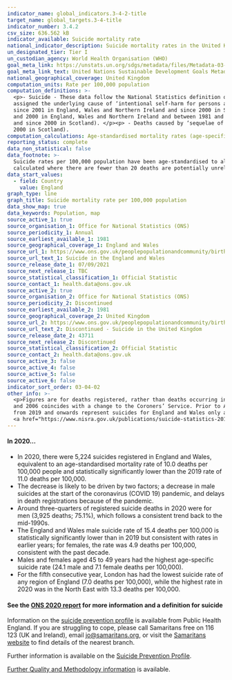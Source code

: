 ```yaml
---
indicator_name: global_indicators.3-4-2-title
target_name: global_targets.3-4-title
indicator_number: 3.4.2
csv_size: 636.562 kB
indicator_available: Suicide mortality rate
national_indicator_description: Suicide mortality rates in the United Kingdom
un_designated_tier: Tier I
un_custodian_agency: World Health Organisation (WHO)
goal_meta_link: https://unstats.un.org/sdgs/metadata/files/Metadata-03-04-02.pdf
goal_meta_link_text: United Nations Sustainable Development Goals Metadata (PDF 65.1 KB)
national_geographical_coverage: United Kingdom
computation_units: Rate per 100,000 population
computation_definitions: >-
  <p>- Suicide - These data follow the National Statistics definition of suicide, which is based on codes from the International Classification of Diseases. See the three paragraphs below for the details of deaths that are included in UK data on suicide.</p><p> - All deaths that were
  assigned the underlying cause of ‘intentional self-harm for persons aged 10 years and above’ (ICD-9 code - E950 - E959 for deaths registered between 1981 and 2000 in England, Wales and Northern Ireland and between 1981 and 1999 in Scotland. ICD-10 code - X60 - X84 for deaths registered
  since 2001 in England, Wales and Northern Ireland and since 2000 in Scotland). </p><p> - Deaths caused by ‘injury/poisoning of undetermined intent for persons aged 15 years and above’ (ICD-9 code - E980 - E989, but excluding E988.8 in England and Wales, for death registered between 1981
  and 2000 in England, Wales and Northern Ireland and between 1981 and 1999 in Scotland. ICD-10 code - Y10 - Y34, excluding Y33.9 in England and Wales where the coroner’s verdict was pending for the years 2001 to 2006, for deaths registered since 2001 in England, Wales and Northern Ireland
  and since 2000 in Scotland). </p><p> - Deaths caused by ‘sequelae of intentional self-harm / event of undetermined intent for persons aged 10 years and above’ in Scotland and Northern Ireland (ICD-10 code - Y87.0 and Y87.2 for deaths registered since 2001 in Northern Ireland and since
  2000 in Scotland).
computation_calculations: Age-standardised mortality rates (age-specific mortality rates when 5-year age group selected)
reporting_status: complete
data_non_statistical: false
data_footnote: >-
  Suicide rates per 100,000 population have been age-standardised to allow comparison between populations which may contain different proportions of people of different ages. Suicide rates by age are based on age-specific suicide rates per 100,000 population. Age-specific rates are
  calculated where there are fewer than 20 deaths are potentially unreliable. These figures are denoted with a 'u' in Source 1. Rates were not calculated where there were fewer than 3 death registrations. Data from 2019 and onwards is available for Enlgand and Wales only.
data_start_values:
  - field: Country
    value: England
graph_type: line
graph_title: Suicide mortality rate per 100,000 population
data_show_map: true
data_keywords: Population, map
source_active_1: true
source_organisation_1: Office for National Statistics (ONS)
source_periodicity_1: Annual  
source_earliest_available_1: 1981
source_geographical_coverage_1: England and Wales
source_url_1: https://www.ons.gov.uk/peoplepopulationandcommunity/birthsdeathsandmarriages/deaths/datasets/suicidesintheunitedkingdomreferencetables 
source_url_text_1: Suicide in the England and Wales
source_release_date_1: 07/09/2021
source_next_release_1: TBC
source_statistical_classification_1: Official Statistic
source_contact_1: health.data@ons.gov.uk
source_active_2: true
source_organisation_2: Office for National Statistics (ONS)
source_periodicity_2: Discontinued
source_earliest_available_2: 1981
source_geographical_coverage_2: United Kingdom
source_url_2: https://www.ons.gov.uk/peoplepopulationandcommunity/birthsdeathsandmarriages/deaths/datasets/suicidesintheunitedkingdomreferencetables
source_url_text_2: Discontinued - Suicide in the United Kingdom
source_release_date_2: 43711
source_next_release_2: Discontinued
source_statistical_classification_2: Official Statistic
source_contact_2: health.data@ons.gov.uk
source_active_3: false
source_active_4: false
source_active_5: false
source_active_6: false
indicator_sort_order: 03-04-02
other_info: >-
  <p>Figures are for deaths registered, rather than deaths occurring in each calendar year. Due to the length of time it takes to complete a coroner's inquest, it can take months or even years for a suicide to be registered.</p><p>The large increase seen in Northern Ireland between 2004
  and 2006 coincides with a change to the Coroners’ Service. Prior to April 2006, there were seven Coroners’ districts in Northern Ireland. Following a review of the Coroners’ Service, the separate districts were amalgamated into one centralised Coroners’ Service.</p><p> Please note, data
  from 2019 and onwards represent suicides for England and Wales only and not UK. For more recent suicide statistics for other UK nations please see <a href="https://www.nrscotland.gov.uk/statistics-and-data/statistics/statistics-by-theme/vital-events/deaths/suicides"> NRS Scotland</a> and
  <a href="https://www.nisra.gov.uk/publications/suicide-statistics-2019"> NISRA Nothern Ireland</a>.</p> Data follows the UN specification for this indicator. This indicator has been identified in collaboration with topic experts.
---
```

#### In **2020**… 
* In 2020, there were 5,224 suicides registered in England and Wales, equivalent to an age-standardised mortality rate of 10.0 deaths per 100,000 people and statistically significantly lower than the 2019 rate of 11.0 deaths per 100,000.
* The decrease is likely to be driven by two factors; a decrease in male suicides at the start of the coronavirus (COVID 19) pandemic, and delays in death registrations because of the pandemic.
* Around three-quarters of registered suicide deaths in 2020 were for men (3,925 deaths; 75.1%), which follows a consistent trend back to the mid-1990s.
* The England and Wales male suicide rate of 15.4 deaths per 100,000 is statistically significantly lower than in 2019 but consistent with rates in earlier years; for females, the rate was 4.9 deaths per 100,000, consistent with the past decade.
* Males and females aged 45 to 49 years had the highest age-specific suicide rate (24.1 male and 7.1 female deaths per 100,000).
* For the fifth consecutive year, London has had the lowest suicide rate of any region of England (7.0 deaths per 100,000), while the highest rate in 2020 was in the North East with 13.3 deaths per 100,000.

#### See the [ONS 2020 report](https://www.ons.gov.uk/peoplepopulationandcommunity/birthsdeathsandmarriages/deaths/bulletins/suicidesintheunitedkingdom/latest) for more information and a definition for suicide

Information on the [suicide prevention profile](https://www.gov.uk/government/collections/suicide-prevention-profile) is available from Public Health England. If you are struggling to cope, please call Samaritans free on 116 123 (UK and Ireland), email jo@samaritans.org, or visit the [Samaritans website](https://www.samaritans.org) to find details of the nearest branch. 

Further information is available on the [Suicide Prevention Profile](https://fingertips.phe.org.uk/profile-group/mental-health/profile/suicide).

[Further Quality and Methodology information](https://www.ons.gov.uk/peoplepopulationandcommunity/birthsdeathsandmarriages/deaths/methodologies/suicideratesintheukqmi) is available.